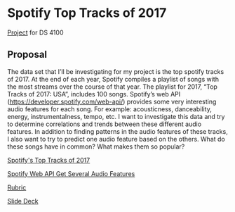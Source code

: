 # Spotify Top Tracks of 2017

[Project](http://ds4100.weebly.com/project.html) for DS 4100

## Proposal

The data set that I’ll be investigating for my project is the top spotify tracks of 2017. At the end of each year, Spotify compiles a playlist of songs with the most streams over the course of that year. The playlist for 2017, “Top Tracks of 2017: USA”, includes 100 songs. Spotify’s web API (https://developer.spotify.com/web-api/) provides some very interesting audio features for each song. For example: acousticness, danceability, energy, instrumentalness, tempo, etc. I want to investigate this data and try to determine correlations and trends between these different audio features. In addition to finding patterns in the audio features of these tracks, I also want to try to predict one audio feature based on the others. What do these songs have in common? What makes them so popular?

[Spotify's Top Tracks of 2017](https://open.spotify.com/user/spotify/playlist/37i9dQZF1DX7Axsg3uaDZb?si=nlWdcezESwCW5HazmIGi8A)

[Spotify Web API Get Several Audio Features](https://beta.developer.spotify.com/documentation/web-api/reference/tracks/get-several-audio-features/)

[Rubric](https://docs.google.com/spreadsheets/d/1-ExmjjTEE3MqZx30IjknJ8zjVrzV7lF9z0dNs94iJzE/edit?usp=sharing)

[Slide Deck](https://docs.google.com/presentation/d/1Cl4MDQ4sT5aexGMreKPJFxeU_wHigYcV2NknR8Zg3fQ/edit?usp=sharing)
